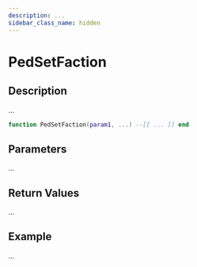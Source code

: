 ```yaml
---
description: ...
sidebar_class_name: hidden
---
```


# PedSetFaction

## Description

...

```lua
function PedSetFaction(param1, ...) --[[ ... ]] end
```

## Parameters

...

## Return Values

...

## Example

...

